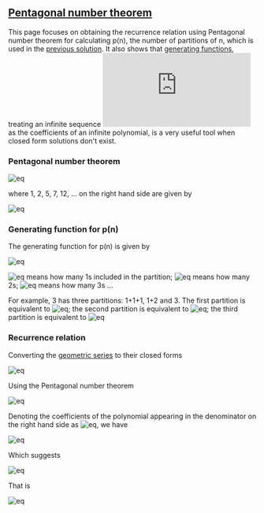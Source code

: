 ## **[Pentagonal number theorem](https://en.wikipedia.org/wiki/Pentagonal_number_theorem)**

This page focuses on obtaining the recurrence relation using Pentagonal number theorem for calculating p(n), the number of partitions of n, which is used in the [previous solution](./78.%20Coin%20partitions.md). It also shows that [generating functions](https://en.wikipedia.org/wiki/Generating_function), treating an infinite sequence ![eq](https://latex.codecogs.com/gif.latex?a_n) as the coefficients of an infinite polynomial, is a very useful tool when closed form solutions don't exist. 

### Pentagonal number theorem

![eq](https://latex.codecogs.com/gif.latex?(1-x)(1-x^2)(1-x^3)&space;\cdot&space;\cdot&space;\cdot&space;=1-x-x^2&plus;x^5&plus;x^7-x^{12}-x^{15}&plus;\cdot&space;\cdot&space;\cdot)

where 1, 2, 5, 7, 12, ... on the right hand side are given by 

![eq](https://latex.codecogs.com/gif.latex?g_k=k(3k-1)/2&space;\texttt{&space;for&space;}&space;k=1,-1,2,-2,3,-3...)


### Generating function for p(n)

The generating function for p(n) is given by

![eq](https://latex.codecogs.com/gif.latex?\sum_{n=0}^{\infty}p(n)x^n=(1&plus;x&plus;x^2&plus;x^3\cdot&space;\cdot&space;\cdot&space;)(1&plus;x^2&plus;x^4&plus;x^6&plus;\cdot&space;\cdot&space;\cdot&space;)(1&plus;x^3&plus;x^6&plus;x^9&plus;\cdot&space;\cdot&space;\cdot&space;)\cdot&space;\cdot&space;\cdot)

![eq](https://latex.codecogs.com/gif.latex?(1&plus;x&plus;x^2&plus;x^3\cdot&space;\cdot&space;\cdot&space;)) means how many 1s included in the partition; ![eq](https://latex.codecogs.com/gif.latex?(1&plus;x^2&plus;x^4&plus;x^6\cdot&space;\cdot&space;\cdot&space;)) means how many 2s; ![eq](https://latex.codecogs.com/gif.latex?(1&plus;x^3&plus;x^6&plus;x^9\cdot&space;\cdot&space;\cdot&space;)) means how many 3s ...

For example, 3 has three partitions: 1+1+1, 1+2 and 3. The first partition is equivalent to ![eq](https://latex.codecogs.com/gif.latex?x^3\cdot&space;1\cdot&space;1\cdot&space;\cdot&space;\cdot); the second partition is equivalent to ![eq](https://latex.codecogs.com/gif.latex?x^1\cdot&space;x^2\cdot&space;1\cdot&space;\cdot&space;\cdot); the third partition is equivalent to ![eq](https://latex.codecogs.com/gif.latex?1\cdot&space;1\cdot&space;x^3\cdot&space;\cdot&space;\cdot)

### Recurrence relation

Converting the [geometric series](https://en.wikipedia.org/wiki/Geometric_series) to their closed forms

![eq](https://latex.codecogs.com/gif.latex?(1&plus;x&plus;x^2\cdot&space;\cdot&space;\cdot&space;)(1&plus;x^2&plus;x^4\cdot&space;\cdot&space;\cdot&space;)(1&plus;x^3&plus;x^6\cdot&space;\cdot&space;\cdot&space;)\cdot&space;\cdot&space;\cdot&space;=\frac{1}{1-x}\cdot&space;\frac{1}{1-x^2}\cdot&space;\frac{1}{1-x^3}\cdot&space;\cdot&space;\cdot)

Using the Pentagonal number theorem

![eq](https://latex.codecogs.com/gif.latex?\frac{1}{1-x}\cdot&space;\frac{1}{1-x^2}\cdot&space;\frac{1}{1-x^3}\cdot&space;\cdot&space;\cdot&space;=\frac{1}{1-x-x^2&plus;x^5&plus;x^7-x^{12}-x^{15}&plus;\cdot&space;\cdot&space;\cdot&space;})

Denoting the coefficients of the polynomial appearing in the denominator on the right hand side as ![eq](https://latex.codecogs.com/gif.latex?a^n), we have

![eq](https://latex.codecogs.com/gif.latex?\sum_{n=0}^{\infty}p(n)x^n&space;\cdot&space;\sum_{n=0}^{\infty}a_nx^n=1)

Which suggests 

![eq](https://latex.codecogs.com/gif.latex?\sum_{i=0}^{n}p(n-i)a_i=0) 

That is

![eq](https://latex.codecogs.com/gif.latex?p(n)=p(n-1)&plus;p(n-2)-p(n-5)-p(n-7)&plus;\cdot&space;\cdot&space;\cdot)






